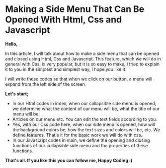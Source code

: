 # Making a Side Menu That Can Be Opened With Html, Css and Javascript

**Hello,**

In this article, I will talk about how to make a side menu that can be opened and closed using Html, Css and Javascript. This feature, which we will do in general with Css, is very popular, but it is so easy to make, I tried to explain it to you in the simplest and simplest way, I hope you like it.

I will write these codes so that when we click on our button, a menu will expand from the left side of the screen.

**Let's start;**

- In our Html codes in index, when our collapsible side menu is opened, we determine what the content of our menu will be, what the title of our menu will be.
- Articles on our menu etc. You can edit the text fields according to you.
- Yes, with our Css code here, when our side menu is opened, how will the background colors be, how the text sizes and colors will be, etc. We define features. That's it for the basic work we will do with css.
- In our Javascript codes in main, we define the opening and closing functions of our collapsible side menu and the properties of these functions.

**That's all. If you like this you can follow me, Happy Coding :)**
